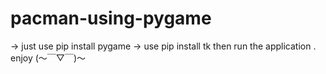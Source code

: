 ﻿# pacman-using-pygame

-> just use pip install pygame 
-> use pip install tk
then run the application . enjoy (〜￣▽￣)〜
